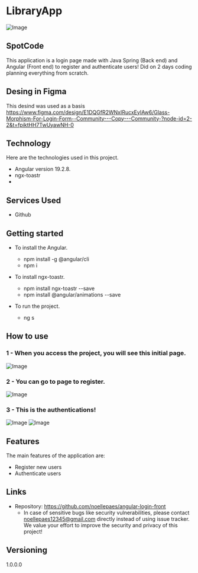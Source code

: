 
# LibraryApp


![Image](https://github.com/user-attachments/assets/2877bd13-260e-4008-af89-d1bfa5615686)


## SpotCode
This application is a login page made with Java Spring (Back end) and Angular (Front end) to register and authenticate users! Did on 2 days coding planning everything from scratch.

## Desing in Figma
This desind was used as a basis https://www.figma.com/design/E1DQGfR2WNxIRucxEyIAw6/Glass-Morphism-For-Login-Form--Community---Copy---Community-?node-id=2-2&t=fpiktHH7TwUyawNH-0

## Technology 

Here are the technologies used in this project.

* Angular version 19.2.8.
* ngx-toastr
* 

## Services Used

* Github


## Getting started

* To install the Angular.
  - npm install -g @angular/cli
  - npm i
  
* To install ngx-toastr.
  - npm install ngx-toastr --save
  - npm install @angular/animations --save
  
* To run the project.
  - ng s

## How to use

### 1 - When you access the project, you will see this initial page.

![Image](https://github.com/user-attachments/assets/c22da21a-2960-4ba0-9f69-b1d3a0d73c9b)

### 2 - You can go to page to register.

![Image](https://github.com/user-attachments/assets/1a68628d-cd1e-406e-ab90-c053149e1de3)

### 3 - This is the authentications!

![Image](https://github.com/user-attachments/assets/189e034c-8561-4936-96ec-82cfd528e120)
![Image](https://github.com/user-attachments/assets/7b09d735-8e27-4b37-8f01-143704638cc9)



## Features

The main features of the application are:
 - Register new users
 - Authenticate users


## Links
  - Repository: https://github.com/noellepaes/angular-login-front
    - In case of sensitive bugs like security vulnerabilities, please contact
      noellepaes12345@gmail.com directly instead of using issue tracker. We value your effort
      to improve the security and privacy of this project!

  ## Versioning

  1.0.0.0
